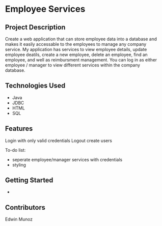 # Employee Services
## Project Description

Create a web application that can store employee data into a database and makes it easily accessable to the employees to manage any company service. My application has services to view employee details, update employee deatils, create a new employee, delete an employee, find an employee, and well as reimbursment management. You can log in as either employee / manager to view different services within the company database. 

## Technologies Used
* Java
* JDBC
* HTML
* SQL

## Features
Login with only valid credentials
Logout
create users

To-do list:
* seperate employee/manager services with credentials 
* styling

## Getting Started
* 

## Contributors
Edwin Munoz
